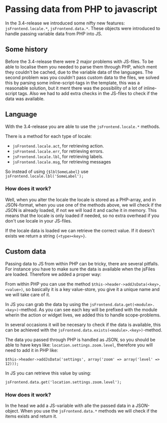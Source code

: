 # Passing data from PHP to javascript

In the 3.4-release we introduced some nifty new features: `jsFrontend.locale.*`, `jsFrontend.data.*`. These objects were introduced to handle passing variable data from PHP into JS.

## Some history

Before the 3.4-release there were 2 major problems with JS-files. To be able to localise them you needed to parse them through PHP, which ment they couldn't be cached, due to the variable data of the languages. The second problem was you couldn't pass custom data to the files, we solved this by parsing some inline-script-tags in the template, this was a reasonable solution, but it ment there was the possibility of a lot of inline-script tags. Also we had to add extra checks in the JS-files to check if the data was available.

## Language

With the 3.4-release you are able to use the `jsFrontend.locale.*` methods.

There is a method for each type of locale:

* `jsFrontend.locale.act`, for retrieving action.
* `jsFrontend.locale.err`, for retrieving errors.
* `jsFrontend.locale.lbl`, for retrieving labels.
* `jsFrontend.locale.msg`, for retrieving messages

So instead of using `{$lblSomeLabel}` use `jsFrontend.locale.lbl('SomeLabel');`

### How does it work?

Well, when you alter the locale the locale is stored as a PHP-array, and in JSON-format, when you use one of the methods above, we will check if the JSON is already loaded, if not we will load it and cache it in memory. This means that the locale is only loaded if needed, so no extra overhead if you don't use locale in your JS-files.

If the locale data is loaded we can retrieve the correct value. If it doesn't exists we return a string `{<type><key>}`.

## Custom data

Passing data to JS from within PHP can be tricky, there are several pitfalls. For instance you have to make sure the data is available when the jsFiles are loaded. Therefore we added a proper way:

From within PHP you can use the method `$this->header->addJsData(<key>, <value>)`, so basically it is a key value-store, you give it a unique name and we will take care of it.

In JS you can grab the data by using the `jsFrontend.data.get(<module>.<key>)`-method. As you can see each key will be prefixed with the module wherin the action or widget lives, we added this to handle scope-problems.

In several occasions it will be necesary to check if the data is available, this can be achieved with the `jsFrontend.data.exists(<module>.<key>)`-method.

The data you passed through PHP is handled as JSON, so you should be able to have keys like: `location.settings.zoom.level`, therefore you will need to add it in PHP like:

```
$this->header->addJsData('settings', array('zoom' => array('level' => 12)));
```

In JS you can retrieve this value by using:

```
jsFrontend.data.get('location.settings.zoom.level');
```

### How does it work?

In the head we add a JS-variable with alle the passed data in a JSON-object. When you use the `jsFrontend.data.*` methods we will check if the items exists and return it.
